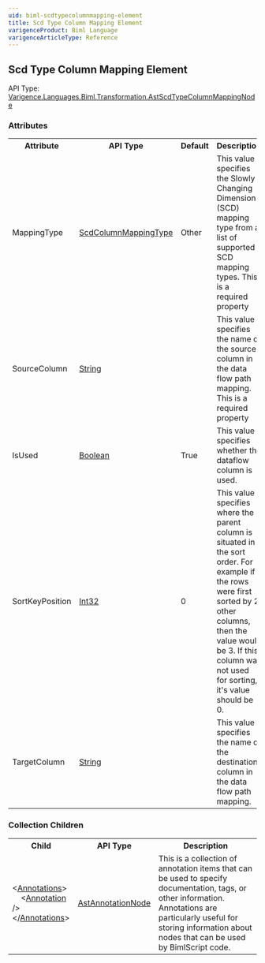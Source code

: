 ```yaml
---
uid: biml-scdtypecolumnmapping-element
title: Scd Type Column Mapping Element
varigenceProduct: Biml Language
varigenceArticleType: Reference
---
```

## Scd Type Column Mapping Element<div class="AssemblyInfoGroup"><div class="CrossReferenceGroup"><div class="CrossReferenceHeader">API Type:</div><div class="CrossReferenceValue"><a href="../api-reference/Varigence.Languages.Biml.Transformation.AstScdTypeColumnMappingNode.html">Varigence.Languages.Biml.Transformation.AstScdTypeColumnMappingNode</a></div></div></div><div class="AttributeGroup"><h3>Attributes</h3><table id="AttributeList" class="AttributeList"><tbody><tr><th class="AttributeNameColumnHeader">Attribute</th><th class="AttributeTypeColumnHeader">API Type</th><th class="AttributeDefaultColumnHeader">Default</th><th class="AttributeSummaryColumnHeader">Description</th></tr><tr class="ad0"><td class="AttributeName">MappingType</td><td class="AttributeType"><a href="../api-reference/Varigence.Languages.Biml.Transformation.ScdColumnMappingType.html">ScdColumnMappingType</a></td><td class="AttributeDefault">Other</td><td class="AttributeSummary"><div class ="SummaryItem">This value specifies the Slowly Changing Dimension (SCD) mapping type from a list of supported SCD mapping types. This is a required property</div></td></tr><tr class="ad1"><td class="AttributeName">SourceColumn</td><td class="AttributeType"><a href="https://msdn.microsoft.com/en-us/library/System.String.aspx">String</a></td><td class="AttributeDefault">&nbsp;</td><td class="AttributeSummary"><div class ="SummaryItem">This value specifies the name of the source column in the data flow path mapping. This is a required property</div></td></tr><tr class="ad0"><td class="AttributeName">IsUsed</td><td class="AttributeType"><a href="https://msdn.microsoft.com/en-us/library/System.Boolean.aspx">Boolean</a></td><td class="AttributeDefault">True</td><td class="AttributeSummary"><div class ="SummaryItem">This value specifies whether the dataflow column is used. </div></td></tr><tr class="ad1"><td class="AttributeName">SortKeyPosition</td><td class="AttributeType"><a href="https://msdn.microsoft.com/en-us/library/System.Int32.aspx">Int32</a></td><td class="AttributeDefault">0</td><td class="AttributeSummary"><div class ="SummaryItem">This value specifies where the parent column is situated in the sort order.  For example if the rows were first sorted by 2 other columns, then the value would be 3.  If this column was not used for sorting, it's value should be 0. </div></td></tr><tr class="ad0"><td class="AttributeName">TargetColumn</td><td class="AttributeType"><a href="https://msdn.microsoft.com/en-us/library/System.String.aspx">String</a></td><td class="AttributeDefault">&nbsp;</td><td class="AttributeSummary"><div class ="SummaryItem">This value specifies the name of the destination column in the data flow path mapping. </div></td></tr></tbody></table></div><div class="ChildGroup">### Collection Children<table id="ChildList" class="ChildList"><tbody><tr><th class="ChildNameColumnHeader">Child</th><th class="ChildTypeColumnHeader">API Type</th><th class="ChildSummaryColumnHeader">Description</th></tr><tr class="cd0"><td class="ChildName"><span class="punc">&lt;</span><a href=Varigence.Languages.Biml.AstNode_Annotations.html">Annotations</a><span class="punc">&gt;</span><br />&nbsp;&nbsp;&nbsp;&nbsp;<span class="punc">&lt;</span><a href=Varigence.Languages.Biml.AstAnnotationNode.html">Annotation</a> <span class="punc">/&gt;</span><br /><span class="punc">&lt;/</span><a href=Varigence.Languages.Biml.AstNode_Annotations.html">Annotations</a><span class="punc">&gt;</span></td><td class="ChildType"><a href="../api-reference/Varigence.Languages.Biml.AstAnnotationNode.html">AstAnnotationNode</a></td><td class="ChildSummary"><div class ="SummaryItem">This is a collection of annotation items that can be used to specify documentation, tags, or other information.  Annotations are particularly useful for storing information about nodes that can be used by BimlScript code. </div> </td></tr></tbody></table></div>
